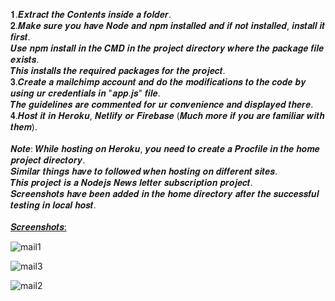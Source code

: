 𝟏.𝑬𝒙𝒕𝒓𝒂𝒄𝒕 𝒕𝒉𝒆 𝑪𝒐𝒏𝒕𝒆𝒏𝒕𝒔 𝒊𝒏𝒔𝒊𝒅𝒆 𝒂 𝒇𝒐𝒍𝒅𝒆𝒓.<br>
𝟐.𝑴𝒂𝒌𝒆 𝒔𝒖𝒓𝒆 𝒚𝒐𝒖 𝒉𝒂𝒗𝒆 𝑵𝒐𝒅𝒆 𝒂𝒏𝒅 𝒏𝒑𝒎 𝒊𝒏𝒔𝒕𝒂𝒍𝒍𝒆𝒅 𝒂𝒏𝒅 𝒊𝒇 𝒏𝒐𝒕 𝒊𝒏𝒔𝒕𝒂𝒍𝒍𝒆𝒅, 𝒊𝒏𝒔𝒕𝒂𝒍𝒍 𝒊𝒕 𝒇𝒊𝒓𝒔𝒕.<br>
𝑼𝒔𝒆 𝒏𝒑𝒎 𝒊𝒏𝒔𝒕𝒂𝒍𝒍 𝒊𝒏 𝒕𝒉𝒆 𝑪𝑴𝑫 𝒊𝒏 𝒕𝒉𝒆 𝒑𝒓𝒐𝒋𝒆𝒄𝒕 𝒅𝒊𝒓𝒆𝒄𝒕𝒐𝒓𝒚 𝒘𝒉𝒆𝒓𝒆 𝒕𝒉𝒆 𝒑𝒂𝒄𝒌𝒂𝒈𝒆 𝒇𝒊𝒍𝒆 𝒆𝒙𝒊𝒔𝒕𝒔.<br> 
𝑻𝒉𝒊𝒔 𝒊𝒏𝒔𝒕𝒂𝒍𝒍𝒔 𝒕𝒉𝒆 𝒓𝒆𝒒𝒖𝒊𝒓𝒆𝒅 𝒑𝒂𝒄𝒌𝒂𝒈𝒆𝒔 𝒇𝒐𝒓 𝒕𝒉𝒆 𝒑𝒓𝒐𝒋𝒆𝒄𝒕.<br>
𝟑.𝑪𝒓𝒆𝒂𝒕𝒆 𝒂 𝒎𝒂𝒊𝒍𝒄𝒉𝒊𝒎𝒑 𝒂𝒄𝒄𝒐𝒖𝒏𝒕 𝒂𝒏𝒅 𝒅𝒐 𝒕𝒉𝒆 𝒎𝒐𝒅𝒊𝒇𝒊𝒄𝒂𝒕𝒊𝒐𝒏𝒔 𝒕𝒐 𝒕𝒉𝒆 𝒄𝒐𝒅𝒆 𝒃𝒚 𝒖𝒔𝒊𝒏𝒈 𝒖𝒓 𝒄𝒓𝒆𝒅𝒆𝒏𝒕𝒊𝒂𝒍𝒔 𝒊𝒏 "𝒂𝒑𝒑.𝒋𝒔" 𝒇𝒊𝒍𝒆. <br>
𝑻𝒉𝒆 𝒈𝒖𝒊𝒅𝒆𝒍𝒊𝒏𝒆𝒔 𝒂𝒓𝒆 𝒄𝒐𝒎𝒎𝒆𝒏𝒕𝒆𝒅 𝒇𝒐𝒓 𝒖𝒓 𝒄𝒐𝒏𝒗𝒆𝒏𝒊𝒆𝒏𝒄𝒆 𝒂𝒏𝒅 𝒅𝒊𝒔𝒑𝒍𝒂𝒚𝒆𝒅 𝒕𝒉𝒆𝒓𝒆.<br>
𝟒.𝑯𝒐𝒔𝒕 𝒊𝒕 𝒊𝒏 𝑯𝒆𝒓𝒐𝒌𝒖, 𝑵𝒆𝒕𝒍𝒊𝒇𝒚 𝒐𝒓 𝑭𝒊𝒓𝒆𝒃𝒂𝒔𝒆 (𝑴𝒖𝒄𝒉 𝒎𝒐𝒓𝒆 𝒊𝒇 𝒚𝒐𝒖 𝒂𝒓𝒆 𝒇𝒂𝒎𝒊𝒍𝒊𝒂𝒓 𝒘𝒊𝒕𝒉 𝒕𝒉𝒆𝒎).<br><br>
𝑵𝒐𝒕𝒆: 𝑾𝒉𝒊𝒍𝒆 𝒉𝒐𝒔𝒕𝒊𝒏𝒈 𝒐𝒏 𝑯𝒆𝒓𝒐𝒌𝒖, 𝒚𝒐𝒖 𝒏𝒆𝒆𝒅 𝒕𝒐 𝒄𝒓𝒆𝒂𝒕𝒆 𝒂 𝑷𝒓𝒐𝒄𝒇𝒊𝒍𝒆 𝒊𝒏 𝒕𝒉𝒆 𝒉𝒐𝒎𝒆 𝒑𝒓𝒐𝒋𝒆𝒄𝒕 𝒅𝒊𝒓𝒆𝒄𝒕𝒐𝒓𝒚.<br>
𝑺𝒊𝒎𝒊𝒍𝒂𝒓 𝒕𝒉𝒊𝒏𝒈𝒔 𝒉𝒂𝒗𝒆 𝒕𝒐 𝒇𝒐𝒍𝒍𝒐𝒘𝒆𝒅 𝒘𝒉𝒆𝒏 𝒉𝒐𝒔𝒕𝒊𝒏𝒈 𝒐𝒏 𝒅𝒊𝒇𝒇𝒆𝒓𝒆𝒏𝒕 𝒔𝒊𝒕𝒆𝒔.<br>
𝑻𝒉𝒊𝒔 𝒑𝒓𝒐𝒋𝒆𝒄𝒕 𝒊𝒔 𝒂 𝑵𝒐𝒅𝒆𝒋𝒔 𝑵𝒆𝒘𝒔 𝒍𝒆𝒕𝒕𝒆𝒓 𝒔𝒖𝒃𝒔𝒄𝒓𝒊𝒑𝒕𝒊𝒐𝒏 𝒑𝒓𝒐𝒋𝒆𝒄𝒕.<br>
𝑺𝒄𝒓𝒆𝒆𝒏𝒔𝒉𝒐𝒕𝒔 𝒉𝒂𝒗𝒆 𝒃𝒆𝒆𝒏 𝒂𝒅𝒅𝒆𝒅 𝒊𝒏 𝒕𝒉𝒆 𝒉𝒐𝒎𝒆 𝒅𝒊𝒓𝒆𝒄𝒕𝒐𝒓𝒚 𝒂𝒇𝒕𝒆𝒓 𝒕𝒉𝒆 𝒔𝒖𝒄𝒄𝒆𝒔𝒔𝒇𝒖𝒍 𝒕𝒆𝒔𝒕𝒊𝒏𝒈 𝒊𝒏 𝒍𝒐𝒄𝒂𝒍 𝒉𝒐𝒔𝒕.<br><br> 
<ins> 𝑺𝒄𝒓𝒆𝒆𝒏𝒔𝒉𝒐𝒕𝒔: </ins><br>

![mail1](https://user-images.githubusercontent.com/80874249/219327290-86078542-e7ff-4c40-b996-33d1de62204a.PNG)

![mail3](https://user-images.githubusercontent.com/80874249/219327288-3d46b5ac-4881-47b8-9550-c41045e14a4f.PNG)

![mail2](https://user-images.githubusercontent.com/80874249/219327278-c61bcf61-7b15-4730-95bb-820629f6b9fe.PNG)
